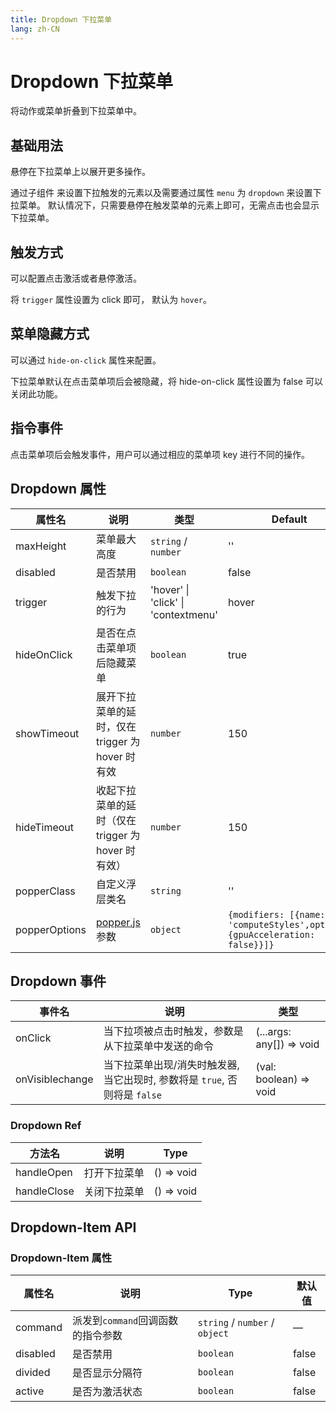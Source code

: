 ```yaml
---
title: Dropdown 下拉菜单
lang: zh-CN
---
```


# Dropdown 下拉菜单

将动作或菜单折叠到下拉菜单中。

## 基础用法

悬停在下拉菜单上以展开更多操作。

通过子组件 来设置下拉触发的元素以及需要通过属性 `menu` 为 `dropdown` 来设置下拉菜单。 默认情况下，只需要悬停在触发菜单的元素上即可，无需点击也会显示下拉菜单。

<code src="./basic-usage.tsx"></code>

<!-- ## 触发对象

可使用按钮触发下拉菜单。

设置 `splitButton` 属性来让触发下拉元素呈现为按钮组，左边是功能按钮，右边是触发下拉菜单的按钮，设置为 `true` 即可。 如果你想要在第三和第四个选项之间添加一个分隔符，你只需要为第四个选项添加一个 `divider` 的 CSS class。

<code src="./triggering-element.tsx"></code> -->

## 触发方式

可以配置点击激活或者悬停激活。

将 `trigger` 属性设置为 click 即可， 默认为 `hover`。

<code src="./triggering-element.tsx"></code>

## 菜单隐藏方式

可以通过 `hide-on-click` 属性来配置。

下拉菜单默认在点击菜单项后会被隐藏，将 hide-on-click 属性设置为 false 可以关闭此功能。

<code src="./menu-hiding-behavior.tsx"></code>

## 指令事件

点击菜单项后会触发事件，用户可以通过相应的菜单项 key 进行不同的操作。

<code src="./command-event.tsx"></code>

<!-- ## 下拉方法

您可以手动使用 `手动打开` 或 `手动关闭下拉菜单以打开或关闭`

<code src="./dropdown-methods.tsx"></code> -->

<!-- ## 尺寸

Dropdown 组件提供除了默认值以外的三种尺寸，可以在不同场景下选择合适的尺寸。

使用 `size` 属性配置尺寸，可选的尺寸大小有: `large`, `default` 或 `small`

<code src="./sizes.tsx"></code> -->

## Dropdown 属性

| 属性名        | 说明                                               | 类型                                             | Default                                                                    |
| ------------- | -------------------------------------------------- | ------------------------------------------------ | -------------------------------------------------------------------------- |
| maxHeight     | 菜单最大高度                                       | `string` / `number`                              | ''                                                                         |
| disabled      | 是否禁用                                           | `boolean`                                        | false                                                                      |
| trigger       | 触发下拉的行为                                     | <Enum>'hover' \| 'click' \| 'contextmenu'</Enum> | hover                                                                      |
| hideOnClick   | 是否在点击菜单项后隐藏菜单                         | `boolean`                                        | true                                                                       |
| showTimeout   | 展开下拉菜单的延时，仅在 trigger 为 hover 时有效   | `number`                                         | 150                                                                        |
| hideTimeout   | 收起下拉菜单的延时（仅在 trigger 为 hover 时有效） | `number`                                         | 150                                                                        |
| popperClass   | 自定义浮层类名                                     | `string`                                         | ''                                                                         |
| popperOptions | [popper.js](https://popper.js.org/docs/v2/) 参数   | `object`                                         | `{modifiers: [{name: 'computeStyles',options: {gpuAcceleration: false}}]}` |

## Dropdown 事件

| 事件名          | 说明                                                                       | 类型                                                  |
| --------------- | -------------------------------------------------------------------------- | ----------------------------------------------------- |
| onClick         | 当下拉项被点击时触发，参数是从下拉菜单中发送的命令                         | <Enum type="Function">(...args: any[]) => void</Enum> |
| onVisiblechange | 当下拉菜单出现/消失时触发器, 当它出现时, 参数将是 `true`, 否则将是 `false` | <Enum type="Function">(val: boolean) => void</Enum>   |

### Dropdown Ref

| 方法名      | 说明         | Type                                    |
| ----------- | ------------ | --------------------------------------- |
| handleOpen  | 打开下拉菜单 | <Enum type="Function">() => void</Enum> |
| handleClose | 关闭下拉菜单 | <Enum type="Function">() => void</Enum> |

## Dropdown-Item API

### Dropdown-Item 属性

| 属性名   | 说明                              | Type                           | 默认值 |
| -------- | --------------------------------- | ------------------------------ | ------ |
| command  | 派发到`command`回调函数的指令参数 | `string` / `number` / `object` | —      |
| disabled | 是否禁用                          | `boolean`                      | false  |
| divided  | 是否显示分隔符                    | `boolean`                      | false  |
| active   | 是否为激活状态                    | `boolean`                      | false  |

